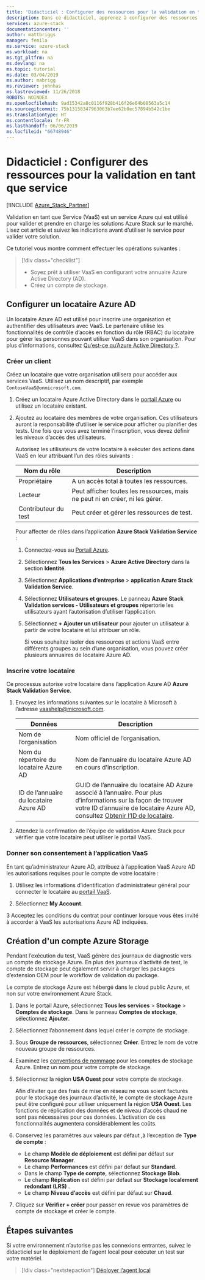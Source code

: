 ```yaml
---
title: 'Didacticiel : Configurer des ressources pour la validation en tant que service | Microsoft Docs'
description: Dans ce didacticiel, apprenez à configurer des ressources pour la validation en tant que service.
services: azure-stack
documentationcenter: ''
author: mattbriggs
manager: femila
ms.service: azure-stack
ms.workload: na
ms.tgt_pltfrm: na
ms.devlang: na
ms.topic: tutorial
ms.date: 03/04/2019
ms.author: mabrigg
ms.reviewer: johnhas
ms.lastreviewed: 11/26/2018
ROBOTS: NOINDEX
ms.openlocfilehash: 9ad15342a8c0116f928b416f26e64b08563a5c14
ms.sourcegitcommit: 75b13158347963063b7ee62b0ec57894b542c1be
ms.translationtype: HT
ms.contentlocale: fr-FR
ms.lasthandoff: 06/06/2019
ms.locfileid: "66748946"
---
```

# <a name="tutorial-set-up-resources-for-validation-as-a-service"></a>Didacticiel : Configurer des ressources pour la validation en tant que service

[!INCLUDE [Azure_Stack_Partner](./includes/azure-stack-partner-appliesto.md)]

Validation en tant que Service (VaaS) est un service Azure qui est utilisé pour valider et prendre en charge les solutions Azure Stack sur le marché. Lisez cet article et suivez les indications avant d’utiliser le service pour valider votre solution.

Ce tutoriel vous montre comment effectuer les opérations suivantes :

> [!div class="checklist"]
> * Soyez prêt à utiliser VaaS en configurant votre annuaire Azure Active Directory (AD).
> * Créez un compte de stockage.

## <a name="configure-an-azure-ad-tenant"></a>Configurer un locataire Azure AD

Un locataire Azure AD est utilisé pour inscrire une organisation et authentifier des utilisateurs avec VaaS. Le partenaire utilise les fonctionnalités de contrôle d’accès en fonction du rôle (RBAC) du locataire pour gérer les personnes pouvant utiliser VaaS dans son organisation. Pour plus d’informations, consultez [Qu’est-ce qu’Azure Active Directory ?](https://docs.microsoft.com/azure/active-directory/fundamentals/active-directory-whatis).

### <a name="create-a-tenant"></a>Créer un client

Créez un locataire que votre organisation utilisera pour accéder aux services VaaS. Utilisez un nom descriptif, par exemple `ContosoVaaS@onmicrosoft.com`.

1. Créez un locataire Azure Active Directory dans le [portail Azure](https://portal.azure.com) ou utilisez un locataire existant. <!-- For instructions on creating new Azure AD tenants, see [Get started with Azure AD](https://docs.microsoft.com/azure/active-directory/get-started-azure-ad). -->

2. Ajoutez au locataire des membres de votre organisation. Ces utilisateurs auront la responsabilité d’utiliser le service pour afficher ou planifier des tests. Une fois que vous avez terminé l’inscription, vous devez définir les niveaux d’accès des utilisateurs.

    Autorisez les utilisateurs de votre locataire à exécuter des actions dans VaaS en leur attribuant l’un des rôles suivants :

    | Nom du rôle | Description |
    |---------------------|------------------------------------------|
    | Propriétaire | A un accès total à toutes les ressources. |
    | Lecteur | Peut afficher toutes les ressources, mais ne peut ni en créer, ni les gérer. |
    | Contributeur du test | Peut créer et gérer les ressources de test. |

    Pour affecter de rôles dans l’application **Azure Stack Validation Service** :

   1. Connectez-vous au [Portail Azure](https://portal.azure.com).
   2. Sélectionnez **Tous les Services** > **Azure Active Directory** dans la section **Identité**.
   3. Sélectionnez **Applications d’entreprise** > **application Azure Stack Validation Service**.
   4. Sélectionnez **Utilisateurs et groupes**. Le panneau **Azure Stack Validation services - Utilisateurs et groupes** répertorie les utilisateurs ayant l’autorisation d’utiliser l’application.
   5. Sélectionnez **+ Ajouter un utilisateur** pour ajouter un utilisateur à partir de votre locataire et lui attribuer un rôle.

      Si vous souhaitez isoler des ressources et actions VaaS entre différents groupes au sein d’une organisation, vous pouvez créer plusieurs annuaires de locataire Azure AD.

### <a name="register-your-tenant"></a>Inscrire votre locataire

Ce processus autorise votre locataire dans l’application Azure AD **Azure Stack Validation Service**.

1. Envoyez les informations suivantes sur le locataire à Microsoft à l’adresse [vaashelp@microsoft.com](mailto:vaashelp@microsoft.com).

    | Données | Description |
    |--------------------------------|---------------------------------------------------------------------------------------------|
    | Nom de l’organisation | Nom officiel de l’organisation. |
    | Nom du répertoire du locataire Azure AD | Nom de l’annuaire du locataire Azure AD en cours d’inscription. |
    | ID de l’annuaire du locataire Azure AD | GUID de l’annuaire du locataire AD Azure associé à l’annuaire. Pour plus d’informations sur la façon de trouver votre ID d’annuaire de locataire Azure AD, consultez [Obtenir l’ID de locataire](https://docs.microsoft.com/azure/azure-resource-manager/resource-group-create-service-principal-portal#get-values-for-signing-in). |

2. Attendez la confirmation de l’équipe de validation Azure Stack pour vérifier que votre locataire peut utiliser le portail VaaS.

### <a name="consent-to-the-vaas-application"></a>Donner son consentement à l’application VaaS

En tant qu’administrateur Azure AD, attribuez à l’application VaaS Azure AD les autorisations requises pour le compte de votre locataire :

1. Utilisez les informations d’identification d’administrateur général pour connecter le locataire au [portail VaaS](https://azurestackvalidation.com/). 

2. Sélectionnez **My Account**.

3 Acceptez les conditions du contrat pour continuer lorsque vous êtes invité à accorder à VaaS les autorisations Azure AD indiquées.

## <a name="create-an-azure-storage-account"></a>Création d'un compte Azure Storage

Pendant l’exécution du test, VaaS génère des journaux de diagnostic vers un compte de stockage Azure. En plus des journaux d’activité de test, le compte de stockage peut également servir à charger les packages d’extension OEM pour le workflow de validation du package.

Le compte de stockage Azure est hébergé dans le cloud public Azure, et non sur votre environnement Azure Stack.

1. Dans le portail Azure, sélectionnez **Tous les services** > **Stockage** > **Comptes de stockage**. Dans le panneau **Comptes de stockage**, sélectionnez **Ajouter**.

2. Sélectionnez l’abonnement dans lequel créer le compte de stockage.

3. Sous **Groupe de ressources**, sélectionnez **Créer**. Entrez le nom de votre nouveau groupe de ressources.

4. Examinez les [conventions de nommage](https://docs.microsoft.com/azure/architecture/best-practices/naming-conventions#storage) pour les comptes de stockage Azure. Entrez un nom pour votre compte de stockage.

5. Sélectionnez la région **USA Ouest** pour votre compte de stockage.

    Afin d’éviter que des frais de mise en réseau ne vous soient facturés pour le stockage des journaux d’activité, le compte de stockage Azure peut être configuré pour utiliser uniquement la région **USA Ouest**. Les fonctions de réplication des données et de niveau d’accès chaud ne sont pas nécessaires pour ces données. L’activation de ces fonctionnalités augmentera considérablement les coûts.

6. Conservez les paramètres aux valeurs par défaut ,à l’exception de **Type de compte** :

    - Le champ **Modèle de déploiement** est défini par défaut sur **Resource Manager**.
    - Le champ **Performances** est défini par défaut sur **Standard**.
    - Dans le champ **Type de compte**, sélectionnez **Stockage Blob**.
    - Le champ **Réplication** est défini par défaut sur **Stockage localement redondant (LRS)** .
    - Le champ **Niveau d’accès** est défini par défaut sur **Chaud**.

7. Cliquez sur **Vérifier + créer** pour passer en revue vos paramètres de compte de stockage et créer le compte.

## <a name="next-steps"></a>Étapes suivantes

Si votre environnement n’autorise pas les connexions entrantes, suivez le didacticiel sur le déploiement de l’agent local pour exécuter un test sur votre matériel.

> [!div class="nextstepaction"]
> [Déployer l’agent local](azure-stack-vaas-local-agent.md)
